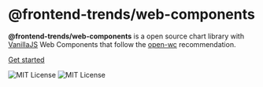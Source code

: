 # @frontend-trends/web-components

<b>@frontend-trends/web-components</b> is a open source chart library with [VanillaJS](http://vanilla-js.com/) Web Components that follow the [open-wc](https://github.com/open-wc/open-wc) recommendation.

[Get started](https://frontend-trends.com/documentation/)

<img src="https://img.shields.io/badge/license-MIT-blue.svg" alt="MIT License">
<img src="https://img.shields.io/badge/minified%20size-8%20kB-informational" alt="MIT License" />

